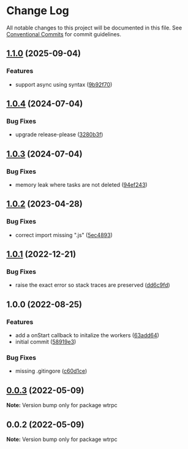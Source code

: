 # Change Log

All notable changes to this project will be documented in this file.
See [Conventional Commits](https://conventionalcommits.org) for commit guidelines.

## [1.1.0](https://github.com/blacha/wtrpc/compare/v1.0.4...v1.1.0) (2025-09-04)


### Features

* support async using syntax ([9b92f70](https://github.com/blacha/wtrpc/commit/9b92f70cb9b6530c4d44a8c36ea8f4cb27f34bf4))

## [1.0.4](https://github.com/blacha/wtrpc/compare/v1.0.3...v1.0.4) (2024-07-04)


### Bug Fixes

* upgrade release-please ([3280b3f](https://github.com/blacha/wtrpc/commit/3280b3f8087d047ec67a2769e4782dd003122952))

## [1.0.3](https://github.com/blacha/wtrpc/compare/v1.0.2...v1.0.3) (2024-07-04)


### Bug Fixes

* memory leak where tasks are not deleted ([94ef243](https://github.com/blacha/wtrpc/commit/94ef243e34d0d9aabd68f3792c75e409f315314b))

## [1.0.2](https://github.com/blacha/wtrpc/compare/v1.0.1...v1.0.2) (2023-04-28)


### Bug Fixes

* correct import missing ".js" ([5ec4893](https://github.com/blacha/wtrpc/commit/5ec48935d40f8e9625f0b4a2bce7838ce373d7b4))

## [1.0.1](https://github.com/blacha/wtrpc/compare/v1.0.0...v1.0.1) (2022-12-21)


### Bug Fixes

* raise the exact error so stack traces are preserved ([dd6c9fd](https://github.com/blacha/wtrpc/commit/dd6c9fdce591e005ef1faf04da10bf3d026544e8))

## 1.0.0 (2022-08-25)


### Features

* add a onStart callback to initalize the workers ([63add64](https://github.com/blacha/wtrpc/commit/63add640cd813c80be1d53c892fbdc63d9ab52cf))
* initial commit ([58919e3](https://github.com/blacha/wtrpc/commit/58919e3841725ec3877bfee0357784356b9e81ea))


### Bug Fixes

* missing .gitingore ([c60d1ce](https://github.com/blacha/wtrpc/commit/c60d1ce31f560d2311281368f60b07ff1f47961b))

## [0.0.3](https://github.com/blacha/memoryscanner/compare/v0.0.2...v0.0.3) (2022-05-09)

**Note:** Version bump only for package wtrpc





## 0.0.2 (2022-05-09)

**Note:** Version bump only for package wtrpc
